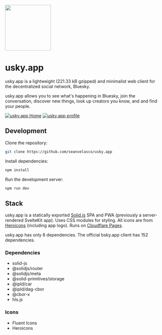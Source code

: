 <img src="https://usky.app/usky.svg" width="150"></img>

# usky.app

usky.app is a lightweight (221.33 kB gzipped) and minimalist web client for the decentralized social network, Bluesky.

usky.app allows you to see what's happening in Bluesky, join the conversation, discover new things, look up creators you know, and and find your people.

[![usky.app Home](https://img.sean.app/usky-home.png)](https://img.sean.app/usky-home.png)
[![usky.app profile](https://img.sean.app/usky-profile.png)](https://img.sean.app/usky-profile.png)

## Development

Clone the repository:

```bash
git clone https://github.com/seanvelasco/usky.app
```

Install dependencies:

```bash
npm install
```

Run the development server:

```bash
npm run dev
```

## Stack

usky.app is a statically exported [Solid.js](https://www.solidjs.com/) SPA and PWA (previously a server-rendered SvelteKit app). Uses CSS modules for styling. All icons are from [Heroicons](https://heroicons.com/) (including app logo). Runs on [Cloudflare Pages](https://pages.cloudflare.com).

usky.app has only 8 dependencies. The official bsky.app client has 152 dependencies.

### Dependencies

-   solid-js
-   @solidjs/router
-   @solidjs/meta
-   @solid-primitives/storage
-   @ipld/car
-   @ipld/dag-cbor
-   @cbor-x
-   hls.js

### Icons

-   Fluent Icons
-   Heroicons
